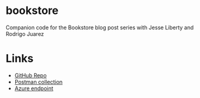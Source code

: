 # bookstore
Companion code for the Bookstore blog post series with Jesse Liberty and Rodrigo Juarez

# Links
- [GitHub Repo](https://github.com/XamEsp/bookstore)
- [Postman collection](https://www.getpostman.com/collections/ceafcde786c1a0d339b6)
- [Azure endpoint](https://bookstoreapiblogpost.azurewebsites.net/api/)
